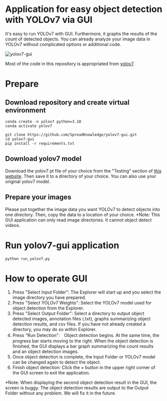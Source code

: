 # Application for easy object detection with YOLOv7 via GUI
It's easy to run YOLOv7 with GUI. Furthermore, it graphs the results of the count of detected objects.
You can already analyze your image data in YOLOv7 without complicated options or additional code.

![yolov7-gui](https://github.com/SpreadKnowledge/yolov7-gui/assets/56751392/be963e6b-87b8-422a-85ed-bac66e711764)


Most of the code in this repository is appropriated from [yolov7](https://github.com/WongKinYiu/yolov7).

# Prepare
## Download repository and create virtual environment
```
conda create -n yolov7 python=3.10
conda activate yolov7

git clone https://github.com/SpreadKnowledge/yolov7-gui.git
cd yolov7-gui
pip install -r requirements.txt
```
## Download yolov7 model

Download the yolov7 pt file of your choice from the "Testing" section of [this website](https://github.com/WongKinYiu/yolov7). 
Then save it to a directory of your choice.
You can also use your original yolov7 model.

## Prepare your images

Please put together the image data you want YOLOv7 to detect objects into one directory.
Then, copy the data to a location of your choice.
*Note: This GUI application can only read image directories. It cannot object detect videos.

# Run yolov7-gui application
```
python run_yolov7.py
```

# How to operate GUI

1. Press "Select Input Folder": The Explorer will start up and you select the image directory you have prepared.
2. Press "Select YOLOv7 Weights": Select the YOLOv7 model used for object detection from the Explorer.
3. Press "Select Output Folder": Select a directory to output object detected images, annotation files (.txt), graphs summarizing object detection results, and csv files. If you have not already created a directory, you may do so within Explorer.
4. Press "Run Detection":　Object detection begins. At the same time, the progress bar starts moving to the right. When the object detection is finished, the GUI displays a bar graph summarizing the count results and an object detection images.
5. Once object detection is complete, the Input Folder or YOLOv7 model can be changed again to detect the object.
6. Finish object detection: Click the × button in the upper right corner of the GUI screen to exit the application.

*Note: When displaying the second object detection result in the GUI, the screen is buggy. The object detection results are output to the Output Folder without any problem. We will fix it in the future.
